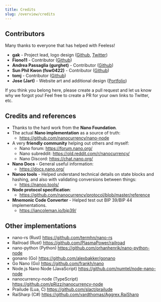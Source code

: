 ```yaml
---
title: Credits
slug: /overview/credits
---
```


## Contributors

Many thanks to everyone that has helped with Feeless!

* **gak** - Project lead, logo design ([Github](https://github.com/gak/), [Twitter](https://twitter.com/gakman))
* **Fiono11** - Contributor ([Github](https://github.com/Fiono11))
* **Andrea Passaglia (gurghet)** - Contributor ([Github](https://github.com/gurghet))
* **Sun Phil Kwon (fsw0422)** - Contributor ([Github](https://github.com/fsw0422))
* **tomj** - Contributor ([Github](https://github.com/tomj))
* **Jose (Jart)** - Website art and additional design ([Portfolio](https://jaaartdesigner.wordpress.com/))

If you think you belong here, please create a pull request and let us know why we forgot you!
Feel free to create a PR for your own links to Twitter, etc.

## Credits and references

* Thanks to the hard work from the **Nano Foundation**.
* The actual **Nano implementation** as a source of truth:
  * https://github.com/nanocurrency/nano-node
* A very **friendly community** helping out others and myself:
  * Nano forum: https://forum.nano.org/
  * Nano subreddit: https://old.reddit.com/r/nanocurrency/
  * Nano Discord: https://chat.nano.org/
* **Nano Docs** - General useful information:
  * https://docs.nano.org/
* **Nanoo tools** - Helped understand technical details on state blocks and hashing, and also with validating
  conversions between things:
  * https://nanoo.tools/
* **Node protocol specification**:
  * https://github.com/nanocurrency/protocol/blob/master/reference
* **Mnemonic Code Converter** - Helped test out BIP 39/BIP 44 implementations.
  * https://iancoleman.io/bip39/

## Other implementations

* nano-rs (Rust) https://github.com/termhn/nano-rs
* Railroad (Rust) https://github.com/PlasmaPower/railroad
* nano-python (Python) https://github.com/orhanhenrik/nano-python-node
* gonano (Go) https://github.com/alexbakker/gonano
* Go Nano (Go)  https://github.com/frankh/nano
* Node.js Nano Node (JavaScript) https://github.com/numtel/node-nano-node
* nanocurrency-node (TypeScript) https://github.com/pRizz/nanocurrency-node
* Prailude (Lua, C) https://github.com/slact/prailude
* RaiSharp (C#) https://github.com/vardthomas/Aggrex.RaiSharp
